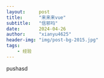 ```yaml
---
layout:     post
title:      "来来来vue"
subtitle:   "信邪吗"
date:       2024-04-26
author:     "xianyu4625"
header-img: "img/post-bg-2015.jpg"
tags:
    - 经验
---
```


pushasd